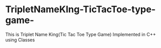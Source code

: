 # TripletNameKIng-TicTacToe-type-game-
This is Triplet Name King(Tic Tac Toe Type Game) Implemented in C++ using Classes
